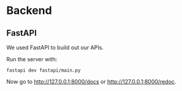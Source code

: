 # Backend

## FastAPI

We used FastAPI to build out our APIs.

Run the server with:

```
fastapi dev fastapi/main.py
```

Now go to http://127.0.0.1:8000/docs or http://127.0.0.1:8000/redoc.
